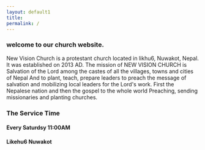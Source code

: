 ```yaml
---
layout: default1
title:
permalink: /
---
```



### welcome to our church website. 

New Vision Church is a protestant church located in likhu6, Nuwakot, Nepal. It was established on 2013 AD. The mission of NEW VISION CHURCH is
Salvation of the Lord among the castes of all the villages, towns and cities of Nepal And to plant, teach, prepare leaders to preach the message of salvation and mobilizing local leaders for the Lord's work. First the Nepalese nation and then the gospel to the whole world Preaching, sending missionaries and planting churches.

### The Service Time

#### Every Saturdsy 11:00AM

#### Likehu6 Nuwakot 

